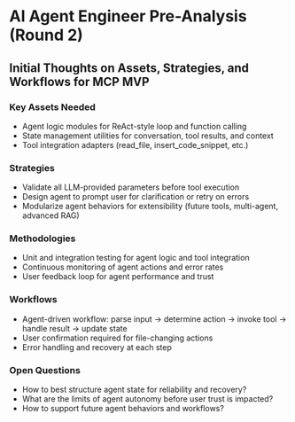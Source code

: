 # AI Agent Engineer Pre-Analysis (Round 2)

## Initial Thoughts on Assets, Strategies, and Workflows for MCP MVP

### Key Assets Needed
- Agent logic modules for ReAct-style loop and function calling
- State management utilities for conversation, tool results, and context
- Tool integration adapters (read_file, insert_code_snippet, etc.)

### Strategies
- Validate all LLM-provided parameters before tool execution
- Design agent to prompt user for clarification or retry on errors
- Modularize agent behaviors for extensibility (future tools, multi-agent, advanced RAG)

### Methodologies
- Unit and integration testing for agent logic and tool integration
- Continuous monitoring of agent actions and error rates
- User feedback loop for agent performance and trust

### Workflows
- Agent-driven workflow: parse input → determine action → invoke tool → handle result → update state
- User confirmation required for file-changing actions
- Error handling and recovery at each step

### Open Questions
- How to best structure agent state for reliability and recovery?
- What are the limits of agent autonomy before user trust is impacted?
- How to support future agent behaviors and workflows? 